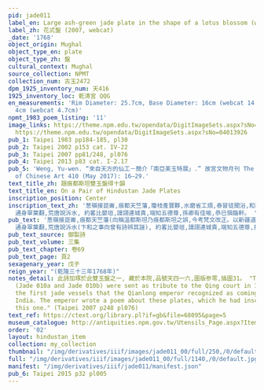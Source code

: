 ```yaml
---
pid: jade011
label_en: Large ash-green jade plate in the shape of a lotus blossom (webcat)
label_zh: 花式盤 (2007, webcat)
_date: '1768'
object_origin: Mughal
object_type_en: plate
object_type_zh: 盤
cultural_context: Mughal
source_collection: NPMT
collection_num: 古玉2472
dpm_1925_inventory_num: 天416
1925_inventory_loc: 乾清宮 QQG
en_measurements: 'Rim Diameter: 25.7cm, Base Diameter: 16cm (webcat 14.8), Height:
  4cm (webcat 4.7cm)'
npmt_1983_poem_listing: '11'
image_links: https://theme.npm.edu.tw/opendata/DigitImageSets.aspx?sNo=04018771 https://theme.npm.edu.tw/opendata/DigitImageSets.aspx?sNo=04013928
  https://theme.npm.edu.tw/opendata/DigitImageSets.aspx?sNo=04013926
pub_1: Taipei 1983 pp184-185, pl30
pub_2: Taipei 2002 p153 cat. IV-22
pub_3: Taipei 2007 pp81/248, pl076
pub_4: Taipei 2013 p83 cat. I-2.17
pub_5: 'Weng, Yu-wen. “來自天方的仙工－簡介「南亞美玉特展」.” 故宮文物月刊 The National Palace Museum Monthly
  of Chinese Art 410 (May 2017): 16–29.'
text_title_zh: 題痕都斯坦雙玉盤得十韻
text_title_en: On a Pair of Hindustan Jade Plates
inscription_position: Center
inscription_text_zh: '葱嶺接崑崙,痕都天竺藩,瓊枝產寶夥,水磨省工煩,泰冒徒聞浴,和闐此溯源,匪求來不拒,弗韞賈堪言,盈尺區寧論,成雙珏寔存,中規仍瓣瓣,合度更渾渾,帶蒂芳葩簇,
  通身翠葉翻,荒唐說泝水, 約畧比嬰垣,謾詡連城貴,端知五德尊,孫卿有佳喻,恭已愼臨軒。 '
pub_text: '葱嶺接崑崙,痕都天竺藩(向稱溫都斯坦乃痕都斯坦之誤,今考梵文改正。以新疆道里方向證之, 其地當由回部過葱嶺,至拔達克山西南,即其地盖北印度交界說,詳考訛篇中,)瓊枝產寶夥,水磨省工煩(聞彼處治玉以水磨,不以沙石錯),泰冒徒聞浴,和闐此溯源,匪求來不拒,弗韞賈堪言,盈尺區寧論(去聲),成雙珏寔存,中規仍瓣瓣,合度更渾渾,帶蒂芳葩簇,
  通身翠葉翻,荒唐說泝水(卞和之事向曾有詩辨其誣), 約畧比嬰垣,謾詡連城貴,端知五德尊,孫卿有佳喻,恭已愼臨軒。 '
pub_text_source: 御製詩
pub_text_volume: 三集
pub_text_chapter: 卷69
pub_text_page: 頁2
sexagenary_year: 戊子
reign_year: "(乾隆三十三年1768年)"
notes_detail: 此詩加琢於此雙玉盤之一, 藏於本院,品號天四一六,圖版参零,插圖31。 "The pair of large jade plates in
  (Jade 010a and Jade 010b) were sent as tribute to the Qing court in 1768 and were
  the first jade vessels that the Qianlong emperor recognized as coming from northern
  India. The emperor wrote a poem about these plates, which he had inscribed onto
  this one." (Taipei 2007 p248 pl076)
text_ref: https://ctext.org/library.pl?if=gb&file=68095&page=5
museum_catalogue: http://antiquities.npm.gov.tw/Utensils_Page.aspx?ItemId=52892
order: '02'
layout: hindustan_item
collection: my_collection
thumbnail: "/img/derivatives/iiif/images/jade011_00/full/250,/0/default.jpg"
full: "/img/derivatives/iiif/images/jade011_00/full/1140,/0/default.jpg"
manifest: "/img/derivatives/iiif/jade011/manifest.json"
pub_6: Taipei 2015 p32 pl005
---
```


